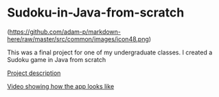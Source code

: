 # Sudoku-in-Java-from-scratch

(https://github.com/adam-p/markdown-here/raw/master/src/common/images/icon48.png)

This was a final project for one of my undergraduate classes. I created a Sudoku game in Java from scratch

[Project description](https://nbviewer.jupyter.org/github/vivianamarquez/Sudoku-in-Java-from-scratch/blob/master/Proyecto%20Sudoku.pdf)

[Video showing how the app looks like](https://www.youtube.com/watch?v=s5ztfaul2Rg)
